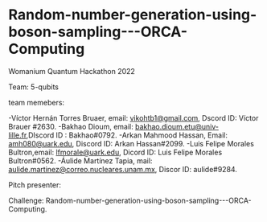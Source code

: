 # Random-number-generation-using-boson-sampling---ORCA-Computing
Womanium Quantum Hackathon 2022


Team: 5-qubits

team memebers: 

-Víctor Hernán Torres Bruaer, email: vikohtb1@gmail.com, Dscord ID: Víctor Brauer #2630.
-Bakhao Dioum,  email: bakhao.dioum.etu@univ-lille.fr,DIscord ID : Bakhao#0792.
-Arkan Mahmood Hassan, Email: amh080@uark.edu, Discord ID: Arkan Hassan#2099.
-Luis Felipe Morales Bultron,email: lfmorale@uark.edu, Dicord ID: Luis Felipe Morales Bultron#0562.
-Áulide Martínez Tapia, mail: aulide.martinez@correo.nucleares.unam.mx, Discor ID: aulide#9284.

Pitch presenter: 

Challenge: Random-number-generation-using-boson-sampling---ORCA-Computing.

